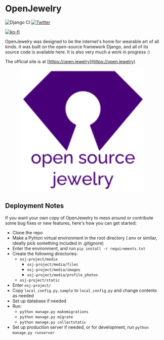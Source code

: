 # OpenJewelry
![Django CI](https://github.com/azzeloof/osj/actions/workflows/django.yml/badge.svg)
[![Twitter](https://img.shields.io/twitter/url/https/twitter.com/open_jewelry.svg?style=social&label=Follow%20%40open_jewelry)](https://twitter.com/open_jewelry)

[![ko-fi](https://ko-fi.com/img/githubbutton_sm.svg)](https://ko-fi.com/K3K1DSJ1I)

OpenJewelry was designed to be the internet's home for wearable art of all kinds. It was built on the open-source framework Django, and all of its source code is available here. It is also very much a work in progress :)

The official site is at [https://open.jewelry](https://open.jewelry)

<div align="center">
<img src="assets/logo/osj-logo-full.svg" width="400" />
</div>

## Deployment Notes
If you want your own copy of OpenJewelry to mess around or contribute some bug fixes or new features, here's how you can get started:
- Clone the repo
- Make a Pyhton virtual environment in the root directory (.env or similar, ideally pick something included in .gitignore)
- Enter the environment, and run `pip install -r requirements.txt`
- Create the following directories:
  - `osj-project/media`
    - `osj-project/media/files`
    - `osj-project/media/images`
    - `osj-project/media/profile_photos`
  - `osj-project/static`
- Enter `osj-project/`
- Copy `local_config.py.sample` to `local_config.py` and change contents as needed
- Set up database if needed
- Run:
  - `python manage.py makemigrations`
  - `python manage.py migrate`
  - `python manage.py collectstatic`
 - Set up production server if needed, or for development, run `python manage.py runserver`
 
